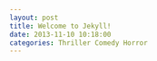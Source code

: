 ```yaml
---
layout: post
title: Welcome to Jekyll!
date: 2013-11-10 10:18:00
categories: Thriller Comedy Horror
---
```

